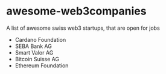 # awesome-web3companies
A list of awesome swiss web3 startups, that are open for jobs

- Cardano Foundation
- SEBA Bank AG
- Smart Valor AG
- Bitcoin Suisse AG
- Ethereum Foundation
